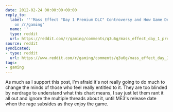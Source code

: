 ```yaml
---
date: 2012-02-24 00:00:00+00:00
reply_to:
  label: '''Mass Effect "Day 1 Premium DLC" Controversy and How Game Development Works''
    on /r/gaming'
  name: ''
  type: reddit
  url: https://reddit.com/r/gaming/comments/q3u6g/mass_effect_day_1_premium_dlc_controversy_and_how/
source: reddit
syndicated:
- type: reddit
  url: https://www.reddit.com/r/gaming/comments/q3u6g/mass_effect_day_1_premium_dlc_controversy_and_how/c3uhvvv/
tags:
- gaming
---
```


As much as I support this post, I'm afraid it's not really going to do much to change the minds of those who feel really entitled to it. They are too blinded by nerdrage to understand what this chart means, I say just let them rant it all out and ignore the multiple threads about it, until ME3's release date when the rage subsides as they enjoy the game.